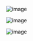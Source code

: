 ![image](https://github.com/user-attachments/assets/61d0af84-3f8c-44b2-b065-e404e8dbe7f5)


![image](https://github.com/user-attachments/assets/059fac7d-8a2a-4111-b8d6-20a9edf2d9a4)


![image](https://github.com/user-attachments/assets/11c48e60-14e8-4acc-820a-234b1fddc0e5)
